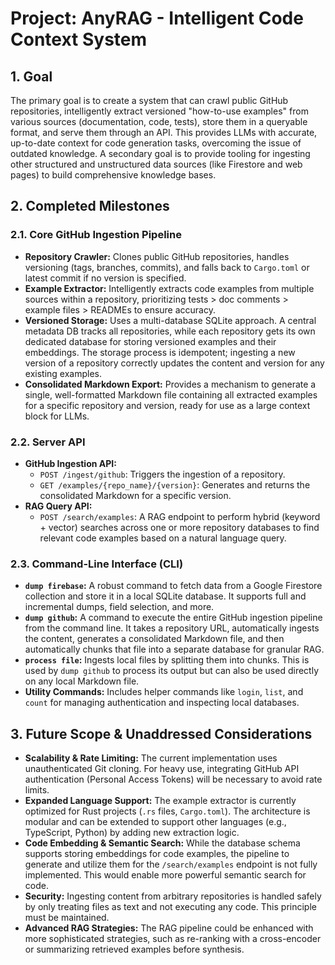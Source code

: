 # Project: AnyRAG - Intelligent Code Context System

## 1. Goal

The primary goal is to create a system that can crawl public GitHub repositories, intelligently extract versioned "how-to-use examples" from various sources (documentation, code, tests), store them in a queryable format, and serve them through an API. This provides LLMs with accurate, up-to-date context for code generation tasks, overcoming the issue of outdated knowledge. A secondary goal is to provide tooling for ingesting other structured and unstructured data sources (like Firestore and web pages) to build comprehensive knowledge bases.

## 2. Completed Milestones

### 2.1. Core GitHub Ingestion Pipeline
- **Repository Crawler:** Clones public GitHub repositories, handles versioning (tags, branches, commits), and falls back to `Cargo.toml` or latest commit if no version is specified.
- **Example Extractor:** Intelligently extracts code examples from multiple sources within a repository, prioritizing tests > doc comments > example files > READMEs to ensure accuracy.
- **Versioned Storage:** Uses a multi-database SQLite approach. A central metadata DB tracks all repositories, while each repository gets its own dedicated database for storing versioned examples and their embeddings. The storage process is idempotent; ingesting a new version of a repository correctly updates the content and version for any existing examples.
- **Consolidated Markdown Export:** Provides a mechanism to generate a single, well-formatted Markdown file containing all extracted examples for a specific repository and version, ready for use as a large context block for LLMs.

### 2.2. Server API
- **GitHub Ingestion API:**
    - `POST /ingest/github`: Triggers the ingestion of a repository.
    - `GET /examples/{repo_name}/{version}`: Generates and returns the consolidated Markdown for a specific version.
- **RAG Query API:**
    - `POST /search/examples`: A RAG endpoint to perform hybrid (keyword + vector) searches across one or more repository databases to find relevant code examples based on a natural language query.

### 2.3. Command-Line Interface (CLI)
- **`dump firebase`:** A robust command to fetch data from a Google Firestore collection and store it in a local SQLite database. It supports full and incremental dumps, field selection, and more.
- **`dump github`:** A command to execute the entire GitHub ingestion pipeline from the command line. It takes a repository URL, automatically ingests the content, generates a consolidated Markdown file, and then automatically chunks that file into a separate database for granular RAG.
- **`process file`:** Ingests local files by splitting them into chunks. This is used by `dump github` to process its output but can also be used directly on any local Markdown file.
- **Utility Commands:** Includes helper commands like `login`, `list`, and `count` for managing authentication and inspecting local databases.

## 3. Future Scope & Unaddressed Considerations

- **Scalability & Rate Limiting:** The current implementation uses unauthenticated Git cloning. For heavy use, integrating GitHub API authentication (Personal Access Tokens) will be necessary to avoid rate limits.
- **Expanded Language Support:** The example extractor is currently optimized for Rust projects (`.rs` files, `Cargo.toml`). The architecture is modular and can be extended to support other languages (e.g., TypeScript, Python) by adding new extraction logic.
- **Code Embedding & Semantic Search:** While the database schema supports storing embeddings for code examples, the pipeline to generate and utilize them for the `/search/examples` endpoint is not fully implemented. This would enable more powerful semantic search for code.
- **Security:** Ingesting content from arbitrary repositories is handled safely by only treating files as text and not executing any code. This principle must be maintained.
- **Advanced RAG Strategies:** The RAG pipeline could be enhanced with more sophisticated strategies, such as re-ranking with a cross-encoder or summarizing retrieved examples before synthesis.